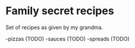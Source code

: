 # Family secret recipes

Set of recipes as given by my grandma.

-pizzas (TODO)
-sauces (TODO)
-spreads (TODO)
